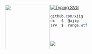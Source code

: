 [![Typing SVG](https://readme-typing-svg.herokuapp.com?font=Roboto+Mono&lines=range.wtf+%7C+bio-link)](https://git.io/typing-svg)
<img align="left" src="[https://files.offshore.cat/UQspLkQS.png](https://files.catbox.moe/q0dvye.png)" width="147"/> 

```csharp
github.com/xjig
dc   $  @xjig
srv  $  range.wtf
```
&zwnj; 
&zwnj; 
<p><img align="center" src="https://lanyard.kyrie25.me/api/1177497949601812512?waveColor=000000&waveSpotifyColor=202020&gradient=#000000" /></p>
